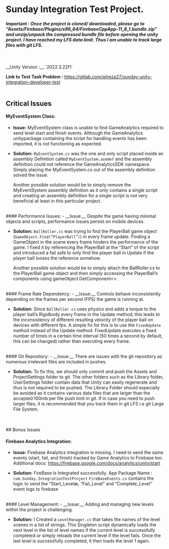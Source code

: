 # Sunday Integration Test Project.

#### **Important :** _Once the project is cloned/ downloaded, please go to “Assets/Firebase/Plugins/x86_64/FirebaseCppApp-11_8_1.bundle.zip” and unzip/unpack the compressed bundle file before opening the unity project. I have reached my LFS data limit. Thus I am unable to track large files with git LFS._
<br />
<br />
__Unity Version :__ `2022.3.22f1`

__Link to Test Task Problem :__ https://gitlab.com/alireza27/sunday-unity-integration-developer-test
<br />
<br />
## Critical Issues

#### MyEventSystem Class: 
 - __Issue:__ 
 MyEventSystem class is unable to find GameAnalytics required to send level start and finish events. Although the GameAnalytics unitypackage containing the script for handling events has been imported, it is not functioning as expected.

-  __Solution:__
 `MyEventSystem.cs` was the one and only script placed inside an assembly Definition called `MyEventSystem.asmdef` and the assembly definition could not reference the GameAnalyticsSDK namespace. Simply placing the MyEventSystem.cs out of the assembly definition solved the issue.

    Another possible solution would be to simply remove the MyEventSystem assembly definition as it only contains a single script and creating an assembly definition for a single script is not very beneficial at least in this particular project.
<br />
#### Performance Issues:
 - __Issue:__ 
Despite the game having minimal objects and scripts, performance issues persist on mobile devices.

 - __Solution:__
 `BallRoller.cs` was trying to find the PlayerBall game object (`GameObject.Find(“PlayerBall”)`) in every frame update. Finding a GameObject in the scene every frame hinders the performance of the game. I fixed it by referencing the PlayerBall at the “Start” of the script and introduced a fail safe to only find the player ball in Update if the player ball looses the reference somehow.

    Another possible solution would be to simply attach the BallRoller.cs to the PlayerBall game object and then simply accessing the PlayerBall’s components using gameObject.GetComponent<>.
<br />
#### Frame Rate Dependency: 
 - __Issue:__ 
Controls behave inconsistently depending on the frames per second (FPS) the game is running at.

 - __Solution:__
Since `BallRoller.cs` uses physics and adds a torque to the player ball’s Rigidbody every frame in the Update method, this leads to the inconsistency of different resulting velocity of the player ball on devices with different fps. A simple fix for this is to use the `FixedUpdate` method instead of the Update method. FixedUpdate executes a fixed number of times in a certain time interval (50 times a second by default, this can be changed) rather than executing every frame. 
<br />
#### Git Repository: 
 - __Issue:__ 
There are issues with the git repository as numerous irrelevant files are included in pushes.

 - __Solution:__
To fix this, we should only commit and push the Assets and ProjectSettings folder to git. The other folders such as the Library folder, UserSettings folder contain data that Unity can easily regenerate and thus is not required to be pushed. The Library Folder should especially be avoided as it contains various data files that are larger than the accepted 100mb per file push limit in git. If in case you need to push larger files, it is recommended that you track them in git LFS i.e git Large File System.
<br />
<br />
## Bonus Issues

#### Firebase Analytics Integration:
 - __Issue:__ 
Firebase Analytics integration is missing. I need to send the same events (start, fail, and finish) tracked by Game Analytics to Firebase too. Additional docs: https://firebase.google.com/docs/analytics/unity/start

 - __Solution:__
FireBase Is Integrated successfully. 
App Package Name : `com.Sunday.IntegrationTestProject`
`FireBaseEvents.cs` contains the logic to send the “Start_Levelæ, “Fail_Level” and “Complete_Level” event logs to firebase
<br />
#### Level Management:
 - __Issue:__ 
Adding and managing new levels within the project is challenging.

 - __Solution:__
I Created a `LevelManager.cs` that takes the names of the level scenes in a list of strings. This Singleton script dynamically loads the next level in the list of level names if the current level is successfully completed or simply reloads the current level if the level fails. Once the last level is successfully completed, it then loads the level 1 again.
#
